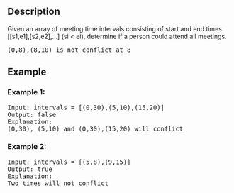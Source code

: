 ## Description
Given an array of meeting time intervals consisting of start and end times [[s1,e1],[s2,e2],...] (si < ei), determine if a person could attend all meetings.
<pre>
(0,8),(8,10) is not conflict at 8
</pre>
## Example
### Example 1:
<pre>
Input: intervals = [(0,30),(5,10),(15,20)]
Output: false
Explanation: 
(0,30), (5,10) and (0,30),(15,20) will conflict
</pre>
### Example 2:
<pre>
Input: intervals = [(5,8),(9,15)]
Output: true
Explanation: 
Two times will not conflict
</pre>
